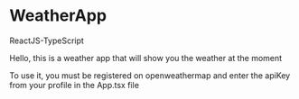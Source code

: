 # WeatherApp
ReactJS-TypeScript

Hello, this is a weather app that will show you the weather at the moment

To use it, you must be registered on openweathermap and enter the apiKey from your profile in the App.tsx file
